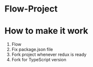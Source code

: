 # Flow-Project

# How to make it work
  1. Flow
  2. Fix package.json file
  3. Fork project whenever redux is ready
  4. Fork for TypeScript version
